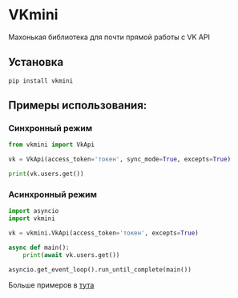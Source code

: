 # VKmini

Махонькая библиотека для почти прямой работы с VK API

## Установка

```
pip install vkmini
```

## Примеры использования:

### Синхронный режим
```python
from vkmini import VkApi

vk = VkApi(access_token='токен', sync_mode=True, excepts=True)

print(vk.users.get())
```
### Асинхронный режим
```python
import asyncio
import vkmini

vk = vkmini.VkApi(access_token='токен', excepts=True)

async def main():
    print(await vk.users.get())

asyncio.get_event_loop().run_until_complete(main())
```

Больше примеров в [тута](https://github.com/Elchinchel/vkmini/tree/master/examples)